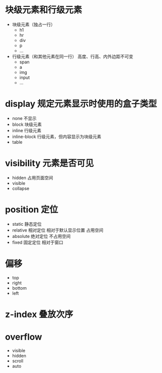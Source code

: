 # 块级元素和行级元素
* 块级元素（独占一行）
  * h1
  * hr
  * div
  * p
  * ...
* 行级元素（和其他元素在同一行）
高度、行高、内外边距不可变
  * span
  * a
  * img
  * input
  * ...

# display 规定元素显示时使用的盒子类型
* none 不显示
* block 块级元素
* inline 行级元素
* inline-block 行级元素，但内容显示为块级元素
* table

# visibility 元素是否可见
* hidden 占用页面空间
* visible
* collapse

# position 定位
* static 静态定位
* relative 相对定位 相对于默认显示位置 占用空间
* absolute 绝对定位 不占用空间
* fixed 固定定位 相对于窗口

# 偏移
* top
* right
* bottom
* left

# z-index 叠放次序

# overflow
* visible
* hidden
* scroll
* auto
